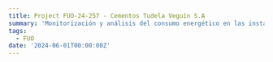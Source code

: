 ```yaml
---
title: Project FUO-24-257 - Cementos Tudela Veguín S.A
summary: 'Monitorización y análisis del consumo energético en las instalaciones de la Fábrica de Cemento de Aboño'
tags:
  - FUO
date: '2024-06-01T00:00:00Z'
---
```

